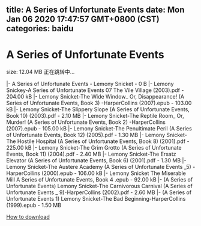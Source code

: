 
title: A Series of Unfortunate Events
date: Mon Jan 06 2020 17:47:57 GMT+0800 (CST)    
categories: baidu
---

# A Series of Unfortunate Events
size: 12.04 MB
 正在跳转中...
 
|- A Series of Unfortunate Events - Lemony Snicket - 0 B
|- Lemony Snickey-A Series of Unfortunate Events 07 The Vile Village (2003).pdf - 204.00 kB
|- Lemony Snicket-The Wide Window_ Or, Disappearance! (A Series of Unfortunate Events, Book 3)  -HarperCollins (2007).epub - 103.00 kB
|- Lemony Snicket-The Slippery Slope (A Series of Unfortunate Events, Book 10) (2003).pdf - 2.10 MB
|- Lemony Snicket-The Reptile Room_ Or, Murder! (A Series of Unfortunate Events, Book 2)  -HarperCollins (2007).epub - 105.00 kB
|- Lemony Snicket-The Penultimate Peril (A Series of Unfortunate Events, Book 12) (2005).pdf - 1.30 MB
|- Lemony Snicket-The Hostile Hospital (A Series of Unfortunate Events, Book 8) (2001).pdf - 225.00 kB
|- Lemony Snicket-The Grim Grotto (A Series of Unfortunate Events, Book 11) (2004).pdf - 2.40 MB
|- Lemony Snicket-The Ersatz Elevator (A Series of Unfortunate Events, Book 6) (2001).pdf - 1.30 MB
|- Lemony Snicket-The Austere Academy (A Series of Unfortunate Events _5)  -HarperCollins (2000).epub - 106.00 kB
|- Lemony Snicket The Miserable Mill A Series of Unfortunate Events, Book 4  .epub - 92.00 kB
|- (A Series of Unfortunate Events) Lemony Snicket-The Carnivorous Carnival (A Series of Unfortunate Events _ 9)-HarperCollins (2002).pdf - 2.60 MB
|- (A Series of Unfortunate Events 1) Lemony Snicket-The Bad Beginning-HarperCollins (1999).epub - 1.50 MB

[How to download](https://bpcam.bemobtrk.com/go/2ceec3aa-1ca2-46d6-b9ff-aaa5c184517c?jno=5453)